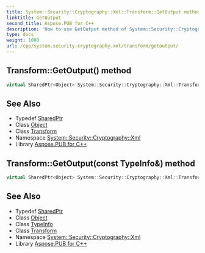 ```yaml
---
title: System::Security::Cryptography::Xml::Transform::GetOutput method
linktitle: GetOutput
second_title: Aspose.PUB for C++
description: 'How to use GetOutput method of System::Security::Cryptography::Xml::Transform class in C++.'
type: docs
weight: 1000
url: /cpp/system.security.cryptography.xml/transform/getoutput/
---
```

## Transform::GetOutput() method




```cpp
virtual SharedPtr<Object> System::Security::Cryptography::Xml::Transform::GetOutput()=0
```

## See Also

* Typedef [SharedPtr](../../../system/sharedptr/)
* Class [Object](../../../system/object/)
* Class [Transform](../)
* Namespace [System::Security::Cryptography::Xml](../../)
* Library [Aspose.PUB for C++](../../../)
## Transform::GetOutput(const TypeInfo\&) method




```cpp
virtual SharedPtr<Object> System::Security::Cryptography::Xml::Transform::GetOutput(const TypeInfo &type)=0
```

## See Also

* Typedef [SharedPtr](../../../system/sharedptr/)
* Class [Object](../../../system/object/)
* Class [TypeInfo](../../../system/typeinfo/)
* Class [Transform](../)
* Namespace [System::Security::Cryptography::Xml](../../)
* Library [Aspose.PUB for C++](../../../)
